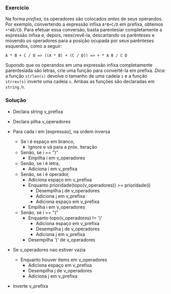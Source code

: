 ### Exercício

Na forma _prefixa_, os operadores são colocados _antes_ de seus operandos. Por exemplo, convertendo a expressão infixa `A*B+C/D` em prefixa, obtemos `+*AB/CD`. Para efetuar essa conversão, basta parentesiar completamente a expressão infixa e, depois, reescrevê-la, descartando os parênteses e movendo os operadores para a posição ocupada por seus parênteses esquerdos, como a seguir:

```
A * B + C / D => ((A * B) + (C / D)) => + * A B / C D
```

Supondo que os operandos em uma expressão infixa completamente parentesiada são letras, crie uma função para convertê-la em prefixa. _Dica:_ a função `strlen(s)` devolve o tamanho de uma cadeia `s` e a função `strrev(s)` inverte uma cadeia `s`. Ambas as funções são declaradas em `string.h`.

### Solução

- Declara string v_prefixa
- Declara pilha v_operadores

- Para cada i em [expressao], na ordem inversa
  - Se i é espaço em branco,
    - Ignore e vá para a próx. iteração
  - Senão, se i == ")"
    - Empilha i em v_operadores
  - Senão, se i é letra,
    - Adiciona i em v_prefixa
  - Senão, se i é operador,
    - Adiciona espaço em v_prefixa
    - Enquanto prioridade(topo(v_operadores)) >= prioridade(i)
      - Desempilha j de v_operadores
      - Adiciona j em v_prefixa
      - Adiciona espaço em v_prefixa
    - Empilha i em v_operadores
  - Senão, se i == "("
    - Enquanto topo(v_operadores) != ')'
      - Adiciona espaço em v_prefixa
      - Desempilha j de v_operadores
      - Adiciona j em v_prefixa
    - Desempilha ')' de v_operadores
- Se v_operadores nao estiver vazia
  - Enquanto houver items em v_operadores
    - Adiciona espaço em v_prefixa
    - Desempilha j de v_operadores
    - Adiciona j em v_prefixa
- Inverte v_prefixa
